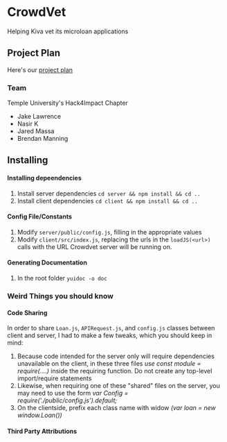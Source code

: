 # CrowdVet
Helping Kiva vet its microloan applications

## Project Plan
Here's our [project plan](https://docs.google.com/document/d/1jrIrxAneA-t-oQ2bk3MPt95zJg_WvD7gXU905PUOoTw/edit)

### Team
Temple University's Hack4Impact Chapter
 * Jake Lawrence
 * Nasir K
 * Jared Massa
 * Brendan Manning

## Installing
#### Installing depeendencies
1. Install server dependencies `cd server && npm install && cd ..`
2. Install client dependencies `cd client && npm install && cd ..`
#### Config File/Constants
1. Modify `server/public/config.js`, filling in the appropriate values
2. Modify `client/src/index.js`, replacing the urls in the `loadJS(<url>)` calls with the URL Crowdvet server will be running on.
#### Generating Documentation
1. In the root folder `yuidoc -o doc` 

### Weird Things you should know
#### Code Sharing
In order to share `Loan.js`, `APIRequest.js`, and `config.js` classes between client and server, I had to make a few tweaks, which you should keep in mind:
1. Because code intended for the server only will require dependencies unavailable on the client, in these three files *use const module = require(....)* inside the requiring function. Do not create any top-level import/require statements
2. Likewise, when requiring one of these "shared" files on the server, you may need to use the form *var Config = require('./public/config.js').default;*
3. On the clientside, prefix each class name with widow *(var loan = new window.Loan())*

#### Third Party Attributions